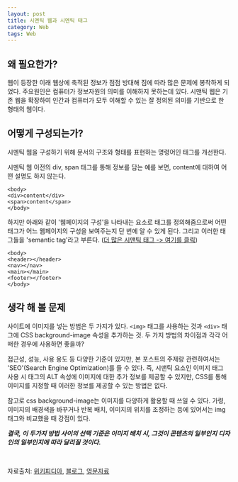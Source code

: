```yaml
---
layout: post
title: 시멘틱 웹과 시멘틱 태그
category: Web
tags: Web
---
```


## 왜 필요한가?

웹이 등장한 이래 웹상에 축적된 정보가 점점 방대해 짐에 따라 많은 문제에 봉착하게 되었다.
주요원인은 컴퓨터가 정보자원의 의미를 이해하지 못하는데 있다.
시맨틱 웹은 기존 웹을 확장하여 인간과 컴퓨터가 모두 이해할 수 있는 잘 정의된 의미를 기반으로 한 형태의 웹이다.

## 어떻게 구성되는가?

시멘틱 웹을 구성하기 위해 문서의 구조와 형태를 표현하는 명령어인 태그를 개선한다.

시멘틱 웹 이전의 div, span 태그를 통해 정보를 담는 예를 보면, content에 대하여 어떤 설명도 하지 않는다.

```
<body>
<div>content</div>
<span>content</span>
</body>
```

하지만 아래와 같이 '웹페이지의 구성'을 나타내는 요소로 태그를 정의해줌으로써 어떤 태그가 어느 웹페이지의 구성을 보여주는지 단 번에 알 수 있게 된다. 그리고 이러한 태그들을 'semantic tag'라고 부른다. ([더 많은 시맨틱 태그 -> 여기를 클릭](https://developer.mozilla.org/en-US/docs/Glossary/Semantics))

```
<body>
<header></header>
<nav></nav>
<main></main>
<footer></footer>
</body>
```

## 생각 해 볼 문제

사이트에 이미지를 넣는 방법은 두 가지가 있다. `<img>` 태그를 사용하는 것과 `<div>` 태그에 CSS background-image 속성을 추가하는 것.
두 가지 방법의 차이점과 각각 어떠한 경우에 사용하면 좋을까?

접근성, 성능, 사용 용도 등 다양한 기준이 있지만, 본 포스트의 주제랑 관련하여서는 'SEO'(Search Engine Optimization)를 들 수 있다. 즉, 시맨틱 요소인 이미지 태그 사용 시 태그의 ALT 속성에 이미지에 대한 추가 정보를 제공할 수 있지만, CSS를 통해 이미지를 지정할 때 이러한 정보를 제공할 수 있는 방법은 없다.

참고로 css background-image는 이미지를 다양하게 활용할 때 쓰일 수 있다. 가령, 이미지의 배경색을 바꾸거나 반복 배치, 이미지의 위치를 조정하는 등에 있어서는 img태그와 비교했을 때 강점이 있다.

**_결국, 이 두가지 방법 사이의 선택 기준은 이미지 배치 시, 그것이 콘텐츠의 일부인지 디자인의 일부인지에 따라 달리질 것이다.<br>_**

<br>

자료출처: [위키피디아](https://ko.wikipedia.org/wiki/%EC%8B%9C%EB%A7%A8%ED%8B%B1_%EC%9B%B9),
[블로그](https://poiemaweb.com/html5-semantic-web),
[영문자료](https://buildawesomewebsites.com/html-img-vs-css-background-image/)
